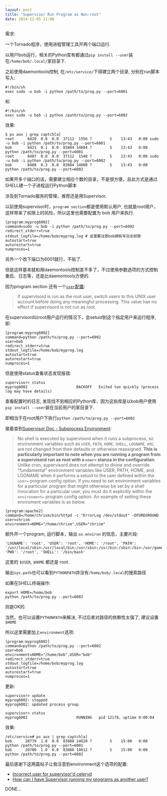 ```yaml
---
layout: post
title: "Supervisor Run Program as Non-root"
date: 2014-12-05 11:00
---
```


需求:

一个Tornado程序，使用进程管理工具开两个端口运行.

以用户bob运行，相关的Python库有都通过`pip install --user`装在`/home/bob/.local/`家目录下.

之前使用daemontools控制, 在`/etc/service/`下得建立两个目录, 分别在run脚本写入:

	#!/bin/sh
	exec sudo -u bob -i python /path/to/prog.py --port=6001

和

	#!/bin/sh
	exec sudo -u bob -i python /path/to/prog.py --port=6002

效果:

	$ ps aux | grep captch[a]
	root      8420  0.0  0.0  37112  1556 ?        S    13:43   0:00 sudo -u bob -i python /path/to/prog.py --port=6001
	bob       8421  0.1  0.0  83884 14604 ?        S    13:43   0:00 python /path/to/prog.py --port=6001
	root      8487  0.0  0.0  37112  1548 ?        S    13:43   0:00 sudo -u bob -i python /path/to/prog.py --port=6002
	bob       8488  0.3  0.0  83884 14600 ?        S    13:43   0:00 python /path/to/prog.py --port=6002

如果开多个端口的话，需要建立相应个数的目录，不是很方便，且此方式是通过SHELL建一个子进程运行Python脚本

涉及到Tornado服务的管理，推荐还是用Supervisor.

以前使用supervisor时，`program section`都是使用默认用户, 也就是root用户，这样带来了权限上的风险，所以这里也需要配置为 bob 用户来执行.

	[program:myprog6002]
	command=sudo -u bob -i python /path/to/prog.py --port=6002
	redirect_stderr=true
	stdout_logfile=/home/bob/myprog.log # 这里要注意bob拥有写日志权限
	autostart=true
	autorestart=true
	numproces=1

另外一个改下端口为6001就行，不贴了.

但是这样基本就和用daemontools控制差不多了，不过使用参数选项的方式控制重启、日志等，还是比daemontools方便的.

因为program section 还有一个[`user`配置](http://supervisord.org/configuration.html):

> If supervisord is run as the root user, switch users to this UNIX user account before doing any meaningful processing. This value has no effect if supervisord is not run as root.

在supervisord以root用户运行的情况下，会setuid到这个指定用户来运行程序, 即:

	[program:myprog6002]
	command=python /path/to/prog.py --port=6002
	user=bob
	redirect_stderr=true
	stdout_logfile=/home/bob/myprog.log
	autostart=true
	autorestart=true
	numproces=1

但是使用status查看状态发现报错:

	supervisor> status
	myprog6002                      BACKOFF   Exited too quickly (process log may have details)

查看配置时的日志, 发现找不到相应的Python库，因为这些库是以bob用户使用`pip install --user`装在当前用户的家目录下.

即相当于在root用户下执行`python /path/to/prog.py --port=6002`

接着查到[Supervisor Doc - Subprocess Environment](http://supervisord.org/subprocess.html#subprocess-environment):

> No shell is executed by supervisord when it runs a subprocess, so environment variables such as `USER`, `PATH`, `HOME`, `SHELL`, `LOGNAME`, etc. are not changed from their defaults or otherwise reassigned. **This is particularly important to note when you are running a program from a supervisord run as root with a `user=` stanza in the configuration**.
> Unlike cron, supervisord does not attempt to divine and override “fundamental” environment variables like USER, PATH, HOME, and LOGNAME when it performs a setuid to the user defined within the `user=` program config option. If you need to set environment variables for a particular program that might otherwise be set by a shell invocation for a particular user, you must do it explicitly within the `environment=` program config option. An example of setting these enviroment variables is as below.

	[program:apache2]
	command=/home/chrism/bin/httpd -c "ErrorLog /dev/stdout" -DFOREGROUND
	user=chrism
	environment=HOME="/home/chrism",USER="chrism"

额外开一个program, 运行脚本，输出 `os.environ` 的信息，主要片段:

	'LOGNAME': 'root', 'USER': 'root', 'HOME': '/root', 'PATH': '/usr/local/sbin:/usr/local/bin:/usr/sbin:/usr/bin:/sbin:/bin:/usr/games', 'PWD': '/root', 'SHELL': '/bin/bash'

这里的 `$USER`, `$HOME` 都还是 root.

输出`sys.path`也可以看到`PYTHONPATH`并没有`/home/bob/.local`的搜索路径

如果在SHELL终端操作:

	export HOME=/home/bob
	python /path/to/prog.py --port=6002

则是OK的.

当然，也可以设置`PYTHONPATH`来解决, 不过后者对路径的依赖性太强了, 建议设置`$HOME`

所以这里需要加上`environment`选项:

	[program:myprog6002]
	command=python /path/to/prog.py --port=6002
	user=bob
	environment=HOME="/home/bob",USER="bob"
	redirect_stderr=true
	stdout_logfile=/home/bob/myprog.log
	autostart=true
	autorestart=true
	numproces=1

更新:

	supervisor> update
	myprog6002: stopped
	myprog6002: updated process group

	supervisor> status
	myprog6002                      RUNNING   pid 12178, uptime 0:00:04

效果:

	/etc/service# ps aux | grep captch[a]
	bob      20779  1.0  0.0  83888 14620 ?        S    15:00   0:00 python /path/to/prog.py --port=6001
	bob      20780  1.0  0.0  83888 14612 ?        S    15:00   0:00 python /path/to/prog.py --port=6002

最后感谢下这两篇帖子让我注意到environment这个选项的配置:

* [Incorrect user for supervisor'd celeryd](http://stackoverflow.com/questions/9034709/incorrect-user-for-supervisord-celeryd)
* [How can I have Supervisor running my programs as another user?](http://serverfault.com/questions/529658/how-can-i-have-supervisor-running-my-programs-as-another-user)

DONE...
